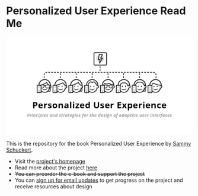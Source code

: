 # Personalized User Experience Read Me
![Personalized User Experience - Principles and strategies for the design of adaptive user interfaces](/img/book-cover-thumb.png "Title")

This is the repository for the book Personalized User Experience  by [Sammy Schuckert](https://twitter.com/sammyschuckert).

- Visit the [project's homepage](http://personalized-ux.sammyschuckert.de/)
- Read more about the project [here](http://personalized-ux.sammyschuckert.de/chapter-0/)
- ~~You can preorder the e-book and support the project~~
- You can [sign up for email updates](http://personalized-ux.sammyschuckert.de/signup/) to get progress on the project and receive resources about design
